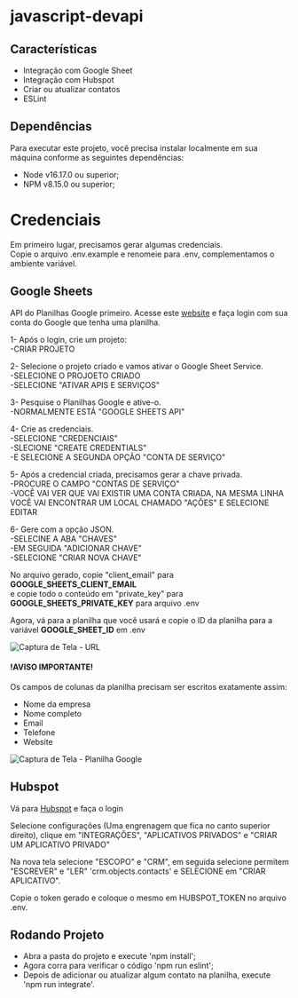 # javascript-devapi

## Características
- Integração com Google Sheet
- Integração com Hubspot
- Criar ou atualizar contatos
- ESLint

## Dependências
Para executar este projeto, você precisa instalar localmente em sua máquina conforme as seguintes dependências:
- Node v16.17.0 ou superior;
- NPM v8.15.0 ou superior;

# Credenciais
Em primeiro lugar, precisamos gerar algumas credenciais.<br>
Copie o arquivo .env.example e renomeie para .env, complementamos o ambiente variável.

## Google Sheets
API do Planilhas Google primeiro. Acesse este <a href="https://console.developers.google.com/" target="_blank">website</a> e faça login com sua conta do Google que tenha uma planilha.

1- Após o login, crie um projeto:<br>
    -CRIAR PROJETO<br>

2- Selecione o projeto criado e vamos ativar o Google Sheet Service.<br>
    -SELECIONE O PROJOETO CRIADO<br>
    -SELECIONE "ATIVAR APIS E SERVIÇOS"<br>

3- Pesquise o Planilhas Google e ative-o.<br>
    -NORMALMENTE ESTÁ "GOOGLE SHEETS API"<br>

4- Crie as credenciais.<br>
    -SELECIONE "CREDENCIAIS"<br>
    -SLECIONE "CREATE CREDENTIALS"<br>
    -E SELECIONE A SEGUNDA OPÇÃO "CONTA DE SERVIÇO"<br>

5- Após a credencial criada, precisamos gerar a chave privada.<br>
    -PROCURE O CAMPO "CONTAS DE SERVIÇO"<br>
    -VOCÊ VAI VER QUE VAI EXISTIR UMA CONTA CRIADA, NA MESMA LINHA VOCÊ VAI ENCONTRAR UM LOCAL CHAMADO "AÇÕES" E SELECIONE EDITAR<br>

6- Gere com a opção JSON.<br>
    -SELECINE A ABA "CHAVES"<br>
    -EM SEGUIDA "ADICIONAR CHAVE"<br>
    -SELECIONE "CRIAR NOVA CHAVE"<br>

No arquivo gerado, copie "client_email" para **GOOGLE_SHEETS_CLIENT_EMAIL**<br>
e copie todo o conteúdo em "private_key" para **GOOGLE_SHEETS_PRIVATE_KEY** para arquivo .env

Agora, vá para a planilha que você usará e copie o ID da planilha para a variável **GOOGLE_SHEET_ID** em .env

![Captura de Tela - URL](https://user-images.githubusercontent.com/61367245/197607251-3b3d5ac4-d6d4-4896-b498-b281b405baa1.png)

#### !AVISO IMPORTANTE!
Os campos de colunas da planilha precisam ser escritos exatamente assim:

* Nome da empresa
* Nome completo
* Email
* Telefone
* Website

![Captura de Tela - Planilha Google](https://user-images.githubusercontent.com/61367245/197607412-4422e164-e625-4d85-a7d7-ff6ccfc16b88.png)
## Hubspot
Vá para <a href="https://br.hubspot.com/" target="_blank">Hubspot</a> e faça o login

Selecione configurações (Uma engrenagem que fica no canto superior direito), clique em "INTEGRAÇÕES", "APLICATIVOS PRIVADOS" e "CRIAR UM APLICATIVO PRIVADO"

Na nova tela selecione "ESCOPO" e "CRM", em seguida selecione permitem "ESCREVER" e "LER" 'crm.objects.contacts' e SELECIONE em "CRIAR APLICATIVO".

Copie o token gerado e coloque o mesmo em HUBSPOT_TOKEN no arquivo .env.

## Rodando Projeto
- Abra a pasta do projeto e execute 'npm install';
- Agora corra para verificar o código 'npm run eslint';
- Depois de adicionar ou atualizar algum contato na planilha, execute 'npm run integrate'.
